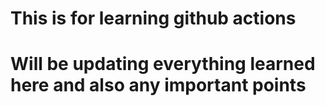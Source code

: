 # This is for learning github actions
# Will be updating everything learned here and also any important points
